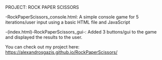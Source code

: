 PROJECT: ROCK PAPER SCISSORS 

-RockPaperScissors_console.html:
A simple console game for 5 iterations/user input using a basic HTML file and JavaScript


-(index.html)-RockPaperScissors_gui-:
Added 3 buttons/gui to the game and displayed the results to the user.

You can check out my project here: https://alexandrosgazis.github.io/RockPaperScissors/

